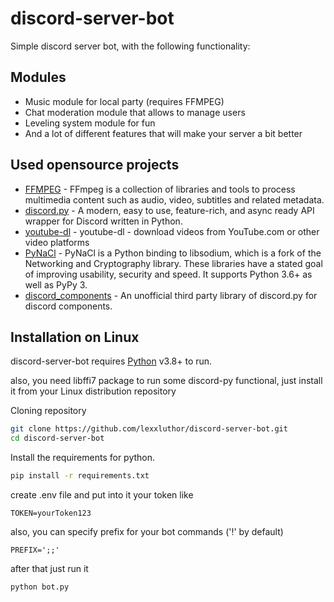 # discord-server-bot

Simple discord server bot, with the following functionality:
## Modules

- Music module for local party (requires FFMPEG)
- Chat moderation module that allows to manage users
- Leveling system module for fun
- And a lot of different features that will make your server a bit better


## Used opensource projects

- [FFMPEG](https://github.com/FFmpeg/FFmpeg) - FFmpeg is a collection of libraries and tools to process multimedia content such as audio, video, subtitles and related metadata.
- [discord.py](https://github.com/Rapptz/discord.py) - A modern, easy to use, feature-rich, and async ready API wrapper for Discord written in Python.
- [youtube-dl](https://github.com/ytdl-org/youtube-dl) - youtube-dl - download videos from YouTube.com or other video platforms
- [PyNaCl](https://github.com/pyca/pynacl) - PyNaCl is a Python binding to libsodium, which is a fork of the Networking and Cryptography library. These libraries have a stated goal of improving usability, security and speed. It supports Python 3.6+ as well as PyPy 3.
- [discord_components](https://github.com/kiki7000/discord.py-components) - An unofficial third party library of discord.py for discord components.


## Installation on Linux

discord-server-bot requires [Python](https://www.python.org/) v3.8+ to run.

also, you need libffi7 package to run some discord-py functional, just install it from your Linux distribution repository

Cloning repository
```sh
git clone https://github.com/lexxluthor/discord-server-bot.git
cd discord-server-bot
```

Install the requirements for python.

```sh
pip install -r requirements.txt
```

create .env file and put into it your token like
```
TOKEN=yourToken123
```
also, you can specify prefix for your bot commands ('!' by default)
```
PREFIX=';;'
```

after that just run it
```sh
python bot.py
```